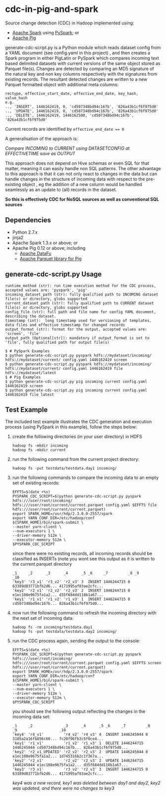 **cdc-in-pig-and-spark**
==============
Source change detection (CDC) in Hadoop implemented using:  
- [Apache Spark](http://spark.apache.org/) using [PySpark](http://spark.apache.org/docs/latest/api/python/index.html); or  
- [Apache Pig](https://pig.apache.org/) 

generate-cdc-script.py is a Python module which reads dataset config from a YAML document (see config.yaml in this project)
, and then creates a Spark program in either PigLatin or PySpark which compares incoming text based delimited datasets with current versions of the 
same object stored as Parquet file(s).  Changes are detected by comparing an MD5 signature of the natural key and non key columns 
respectively with the signatures from existing records.  The resultant detected changes are written to a new Parquet formatted object 
with additional meta columns:

    rectype, effective_start_date, effective_end_date, key_hash, value_hash
    e.g.
    .., 'INSERT', 1446162419, 0, 'cd507348bd94c167b', '826a43b1cf6f975d0' 
    .., 'UPDATE', 1446162419, 0, 'cd507348bd94c167b', '826a43b1cf6f975d0' 
    .., 'DELETE', 1446162419, 1446162500, 'cd507348bd94c167b', '826a43b1cf6f975d0' 	
    
Current records are identified by `effective_end_date == 0`

A generalisation of the approach is:  

*Compare INCOMING to CURRENT using DATASETCONFIG at EFFECTIVETIME save as OUTPUT*  

This approach does not depend on Hive schemas or even SQL for that matter, meaning it can easily handle non SQL patterns.  The other advantage to this approach
 is that it can not only react to changes in the data but can handle changes in the structure of incoming data with respect to the pre-existing object
, eg the addition of a new column would be handled seamlessly as an update to (all) records in the dataset.

**So this is effectively CDC for NoSQL sources as well as conventional SQL sources**
	
Dependencies
--------------
- Python 2.7.x
- jinja2
- Apache Spark 1.3.x or above; or
- Apache Pig 0.12 or above; including
	-  [Apache DataFu](https://datafu.incubator.apache.org/)
	-  [Apache Parquet library for Pig](https://github.com/Parquet/parquet-mr/tree/master/parquet-pig)

generate-cdc-script.py Usage
--------------
    runtime_method (str): run time execution method for the CDC process, accepted values are: 'pyspark', 'pig'
	incoming_dataset_path (str): fully qualified path to INCOMING dataset file(s) or directory, globs supported
    current_dataset_path (str): fully qualified path to CURRENT dataset file(s) or directory, globs supported		
    config_file (str): full path and file name for config YAML document, describing the dataset.
    timestamp (int):  long timestamp used for versioning of templates, data files and effective timestamp for changed records
    output_format (str): format for the output, accepted values are: 'screen', 'file'
    output_path (Optional[str]): mandatory if output_format is set to 'file', fully qualified path for output file(s)

	$ # PySpark Examples
    $ python generate-cdc-script.py pyspark hdfs://mydataset/incoming/ hdfs://mydataset/current/ config.yaml 1446162419 screen
    $ python generate-cdc-script.py pyspark hdfs://mydataset/incoming/ hdfs://mydataset/current/ config.yaml 1446162419 file hdfs://mydataset/latest
	$ # Pig Examples
    $ python generate-cdc-script.py pig incoming current config.yaml 1446162419 screen
    $ python generate-cdc-script.py pig incoming current config.yaml 1446162419 file latest
		
Test Example
--------------	
The included test example illustrates the CDC generation and execution process (using PySpark in this example), follow the steps below:  

1. create the following directories (in your user directory) in HDFS

    `hadoop fs -mkdir incoming`  
    `hadoop fs -mkdir current`  
2. run the following command from the current project directory:

	`hadoop fs -put testdata/testdata.day1 incoming/`


3. run the following commands to compare the incoming data to an empty set of existing records:

	`EFFTS=$(date +%s)`  	
	`PYSPARK_CDC_SCRIPT=$(python generate-cdc-script.py pyspark hdfs:///user/root/incoming/ hdfs:///user/root/current/current.parquet config.yaml $EFFTS file hdfs:///user/root/current/current.parquet)`  
	`export SPARK_HOME=/usr/hdp/2.3.0.0-2557/spark`  
	`export YARN_CONF_DIR=/etc/hadoop/conf`  
	`${SPARK_HOME}/bin/spark-submit \`  
	`--master yarn-client \`  
	`--num-executors 1 \`  
	`--driver-memory 512m \`  
	`--executor-memory 512m \`  
	`$PYSPARK_CDC_SCRIPT`
 
	since there were no existing records, all incoming records should be classified as INSERTs (note you wont see this output as it is written to the current.parquet directory  

	`_1     _2      _3      _4      _5 _6     _7         _8 _9                   _10`  
	`'key3' 'r3_v1' 'r3_v2' 'r2_v3' 3  INSERT 1446244715 0  63389d83771bfb2d6... 4171995af83ae2cfc...`  
	`'key2' 'r2_v1' 'r2_v2' 'r2_v3' 2  INSERT 1446244715 0  e1ec108e9675fa1a2... d35f684dd118b1a67...`  
	`'key1' 'r1_v1' 'r1_v2' 'r1_v3' 1  INSERT 1446244715 0  cd507348bd94c167b... 826a43b1cf6f975d0...`

4. now run the following command to refresh the incoming directory with the next set of incoming data:

	`hadoop fs -rm incoming/testdata.day1`  
	`hadoop fs -put testdata/testdata.day2 incoming/` 

  
5. run the CDC process again, sending the output to the console:

	`EFFTS=$(date +%s)`  	
	`PYSPARK_CDC_SCRIPT=$(python generate-cdc-script.py pyspark hdfs:///user/root/incoming/ hdfs:///user/root/current/current.parquet config.yaml $EFFTS screen hdfs:///user/root/current/current.parquet)`  
	`export SPARK_HOME=/usr/hdp/2.3.0.0-2557/spark`  
	`export YARN_CONF_DIR=/etc/hadoop/conf`  
	`${SPARK_HOME}/bin/spark-submit \`  
	`--master yarn-client \`  
	`--num-executors 1 \`  
	`--driver-memory 512m \`  
	`--executor-memory 512m \`  
	`$PYSPARK_CDC_SCRIPT` 
 
	you should see the following output reflecting the changes in the incoming data set:

	`_1     _2              _3      _4      _5 _6     _7         _8         _9                   _10`  
	`'key4' 'r4_v1'         'r4_v2' 'r4_v3' 4  INSERT 1446245044 0          3105a2a16fb856c60... fc28f96fb3c5f0ce4...`  
	`'key1' 'r1_v1'         'r1_v2' 'r1_v3' 1  DELETE 1446244715 1446245044 cd507348bd94c167b... 826a43b1cf6f975d0...`  
	`'key2' 'r2_v1_UPDATED' 'r2_v2' 'r2_v3' 2  UPDATE 1446245044 0          e1ec108e9675fa1a2... 1d745316b2c1f367a...`  
	`'key2' 'r2_v1'         'r2_v2' 'r2_v3' 2  UPDATE 1446244715 1446245044 e1ec108e9675fa1a2... d35f684dd118b1a67...`  
	`'key3' 'r3_v1'         'r3_v2' 'r2_v3' 3  INSERT 1446244715 0          63389d83771bfb2d6... 4171995af83ae2cfc...`  

	*key4 was a new record, key1 was deleted between day1 and day2, key2 was updated, and there were no changes to key3*